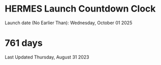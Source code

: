 # HERMES Launch Countdown Clock

Launch date (No Earlier Than): Wednesday, October 01 2025
# 761 days

Last Updated Thursday, August 31 2023